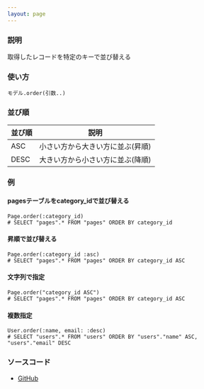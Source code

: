 ```yaml
---
layout: page
---
```


### 説明

取得したレコードを特定のキーで並び替える

### 使い方

    モデル.order(引数..)

### 並び順

| 並び順 | 説明                             |
| ------ | -------------------------------- |
| ASC    | 小さい方から大きい方に並ぶ(昇順) |
| DESC   | 大きい方から小さい方に並ぶ(降順) |

### 例

#### pagesテーブルをcategory_idで並び替える

    Page.order(:category_id)
    # SELECT "pages".* FROM "pages" ORDER BY category_id

#### 昇順で並び替える

    Page.order(:category_id :asc)
    # SELECT "pages".* FROM "pages" ORDER BY category_id ASC

#### 文字列で指定

    Page.order("category_id ASC")
    # SELECT "pages".* FROM "pages" ORDER BY category_id ASC

#### 複数指定

    User.order(:name, email: :desc)
    # SELECT "users".* FROM "users" ORDER BY "users"."name" ASC, "users"."email" DESC

### ソースコード

- [GitHub](https://github.com/rails/rails/blob/984c3ef2775781d47efa9f541ce570daa2434a80/activerecord/lib/active_record/relation/query_methods.rb#L409)
